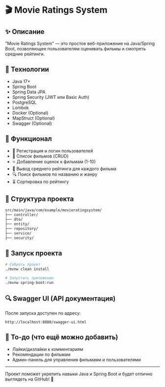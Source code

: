 # 🎬 Movie Ratings System

## ✨ Описание
"Movie Ratings System" — это простое веб-приложение на Java/Spring Boot, позволяющее пользователям оценивать фильмы и смотреть средние рейтинги.

## 🔧 Технологии
- Java 17+
- Spring Boot
- Spring Data JPA
- Spring Security (JWT или Basic Auth)
- PostgreSQL
- Lombok
- Docker (Optional)
- MapStruct (Optional)
- Swagger (Optional)

## 📅 Функционал
- 🔑 Регистрация и логин пользователей
- 🎥 Список фильмов (CRUD)
- ⭐ Добавление оценок к фильмам (1-10)
- 🔢 Вывод среднего рейтинга для каждого фильма
- 🔍 Поиск фильмов по названию и жанру
- ⏳ Сортировка по рейтингу

## 🔖 Структура проекта
```bash
src/main/java/com/example/movieratingsystem/
├── controller/
├── dto/
├── entity/
├── repository/
├── service/
├── security/
```

## 🚀 Запуск проекта
```bash
# Собрать проект
./mvnw clean install

# Запустить приложение
./mvnw spring-boot:run
```

## 🔍 Swagger UI (API документация)
После запуска доступен по адресу:
```
http://localhost:8080/swagger-ui.html
```

## 🔗 То-до (что ещё можно добавить)
- Лайки/дизлайки к комментариям
- Рекомендации по фильмам
- Админ-панель для управления фильмами и пользователями

---
Проект поможет укрепить навыки Java и Spring Boot и будет отлично выглядеть на GitHub! 🚀

